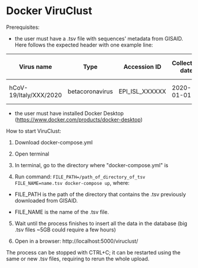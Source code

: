 # Docker ViruClust

Prerequisites:
- the user must have a .tsv file with sequences' metadata from GISAID. Here follows the expected header with one example line: 

| Virus name | Type | Accession ID | Collection date | Location | Additional location information | Sequence length | Host | Patient age | Gender | Clade | Pango lineage | Pangolin version | Variant | AA Substitutions | Submission date | Is reference? | Is complete? | Is high coverage? | Is low coverage? | N-Content | GC-Content
| --- | --- | --- | --- |--- | --- | --- | --- | --- | --- | --- | --- | --- | --- | --- | --- | --- | --- | --- | --- | --- | --- |
hCoV-19/Italy/XXX/2020 | betacoronavirus | EPI_ISL_XXXXXX | 2020-01-01 | Europe / Italy / Italy |  | 29903 | Human | unknown | unknown | G | B.1 | 2021-01-01 |  | (NSP15_A283V,NSP12_P323L,Spike_D614G) | 2020-04-17 |  | True | True |  | 0.0068649119282 | 0.379674275888 |

- the user must have installed Docker Desktop (https://www.docker.com/products/docker-desktop)

How to start ViruClust:
1) Download docker-compose.yml

2) Open terminal

3) In terminal, go to the directory where "docker-compose.yml" is

4) Run command: `FILE_PATH=/path_of_directory_of_tsv FILE_NAME=name.tsv docker-compose up`, where:

  - FILE_PATH is the path of the directory that contains the .tsv previously downloaded from GISAID.

  - FILE_NAME is the name of the .tsv file.

5) Wait until the process finishes to insert all the data in the database (big .tsv files ~5GB could require a few hours)

6) Open in a browser: http://localhost:5000/viruclust/

The process can be stopped with CTRL+C; it can be restarted using the same or new .tsv files, requiring to rerun the whole upload.
